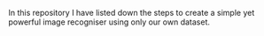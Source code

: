 In this repository I have listed down the steps to create a simple yet powerful image recogniser using only our own dataset.
